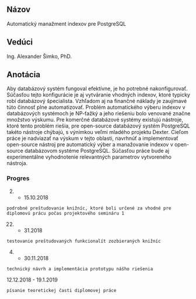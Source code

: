 ## Názov
Automatický manažment indexov pre PostgreSQL

## Vedúci 
Ing. Alexander Šimko, PhD.

## Anotácia
Aby databázový systém fungoval efektívne, je ho potrebné nakonfigurovať.
Súčasťou tejto konfigurácie je aj vytváranie vhodných indexov, ktoré typicky
robí databázový špecialista. Vzhľadom aj na finančné náklady je zaujímavé
túto činnosť plne automatizovať. Problém automatického výberu indexov
v databázových systémoch je NP-ťažký a jeho riešeniu bolo venované značne
množstvo výskumu. Pre komerčné databázové systémy existujú nástroje, ktoré
tento problém riešia, pre open-source databázový systém PostgreSQL takéto
nástroje chýbajú, s výnimkou veľmi mladého projektu Dexter. Cieľom práce
je nadviazať na výskum v tejto oblasti, navrhnúť a implementovať open-source
nástroj pre automatický výber a manažovanie indexov v open-source
databázovom systéme PostgreSQL. Súčasťou práce bude aj experimentálne
vyhodnotenie relevantných parametrov vytvoreného nástroja.

### Progres
2. - 15.10.2018
```
podrobné preštudovanie knižníc, ktoré boli určené za vhodné pre diplomovú prácu počas projektového semináru 1
```
22. - 31.2018
```
testovanie preštudovaných funkcionalít zozbieraných knižníc
```
4. - 30.11.2018
```
technický návrh a implementácia prototypu nášho riešenia
```
12.12.2018 - 19.1.2019
```
písanie teoretickej časti diplomovej práce
```
